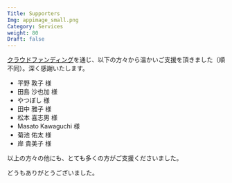 ```yaml
---
Title: Supporters
Img: appimage_small.png
Category: Services
weight: 80
Draft: false
---
```


[クラウドファンディング](https://readyfor.jp/projects/8953/)を通じ、以下の方々から温かいご支援を頂きました（順不同）。深く感謝いたします。

- 平野 敦子 様
- 田島 沙也加 様
- やつぼし 様
- 田中 雅子 様
- 松本 喜志男 様
- Masato Kawaguchi 様
- 菊池 佑太 様
- 岸 貴美子 様

以上の方々の他にも、とても多くの方がご支援くださいました。

どうもありがとうございました。
